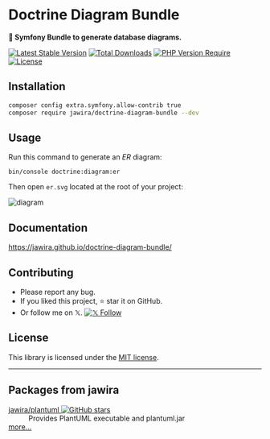 # Doctrine Diagram Bundle

**📐 Symfony Bundle to generate database diagrams.**

[![Latest Stable Version](http://poser.pugx.org/jawira/doctrine-diagram-bundle/v)](https://packagist.org/packages/jawira/doctrine-diagram-bundle)
[![Total Downloads](http://poser.pugx.org/jawira/doctrine-diagram-bundle/downloads)](https://packagist.org/packages/jawira/doctrine-diagram-bundle)
[![PHP Version Require](http://poser.pugx.org/jawira/doctrine-diagram-bundle/require/php)](https://packagist.org/packages/jawira/doctrine-diagram-bundle)
[![License](http://poser.pugx.org/jawira/doctrine-diagram-bundle/license)](https://packagist.org/packages/jawira/doctrine-diagram-bundle)

## Installation

```bash
composer config extra.symfony.allow-contrib true
composer require jawira/doctrine-diagram-bundle --dev
```

## Usage

Run this command to generate an _ER_ diagram:

```console
bin/console doctrine:diagram:er
```

Then open `er.svg` located at the root of your project:

![diagram](docs/images/midi.png)

## Documentation

<https://jawira.github.io/doctrine-diagram-bundle/>

## Contributing

- Please report any bug.
- If you liked this project, ⭐ star it on GitHub.
- Or follow me on 𝕏. [![𝕏 Follow](https://img.shields.io/twitter/follow/jawira?style=social)](https://x.com/jawira)

## License

This library is licensed under the [MIT license](LICENSE.md).

***

## Packages from jawira

<dl>

<dt>
  <a href="https://packagist.org/packages/jawira/plantuml">jawira/plantuml
  <img alt="GitHub stars" src="https://badgen.net/github/stars/jawira/plantuml?icon=github"/></a>
</dt>
<dd>Provides PlantUML executable and plantuml.jar</dd>

<dt><a href="https://packagist.org/packages/jawira/">more...</a></dt>
</dl>
